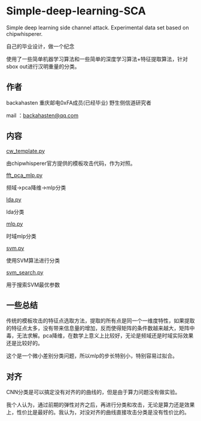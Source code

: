 # Simple-deep-learning-SCA
Simple deep learning side channel attack. Experimental data set based on chipwhisperer.

自己的毕业设计，做一个纪念

使用了一些简单机器学习算法和一些简单的深度学习算法+特征提取算法，针对sbox out进行汉明重量的分类。

## 作者

backahasten   重庆邮电0xFA成员(已经毕业)   野生侧信道研究者

mail ：backahasten@qq.com

## 内容

[cw_template.py](https://github.com/backahasten/Simple-deep-learning-SCA/blob/master/cw_template.py)

由chipwhisperer官方提供的模板攻击代码，作为对照。

[fft_pca_mlp.py](https://github.com/backahasten/Simple-deep-learning-SCA/blob/master/fft_pca_mlp.py)

频域->pca降维->mlp分类

[lda.py](https://github.com/backahasten/Simple-deep-learning-SCA/blob/master/lda.py)

lda分类

[mlp.py](https://github.com/backahasten/Simple-deep-learning-SCA/blob/master/mlp.py)

时域mlp分类

[svm.py](https://github.com/backahasten/Simple-deep-learning-SCA/blob/master/svm.py)

使用SVM算法进行分类

[svm_search.py](https://github.com/backahasten/Simple-deep-learning-SCA/blob/master/svm_search.py)

用于搜索SVM最优参数

## 一些总结

传统的模板攻击的特征点选取方法，提取的所有点是同一个一维度特性，如果提取的特征点太多，没有带来信息量的增加，反而使得矩阵的条件数越来越大，矩阵中毒，无法求解。pca降维，在数学上意义上比较好，无论是频域还是时域实际效果还是比较好的。

这个是一个微小差别分类问题，所以mlp的步长特别小，特别容易过拟合。

## 对齐

CNN分类是可以搞定没有对齐的的曲线的，但是由于算力问题没有做实验。

我个人认为，通过前期的弹性对齐之后，再进行分类和攻击，无论是算力还是效果上，性价比是最好的。我认为，对没对齐的曲线直接攻击分类是没有性价比的。



